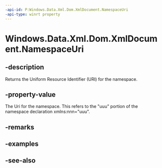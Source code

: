 ----api-id: P:Windows.Data.Xml.Dom.XmlDocument.NamespaceUri
-api-type: winrt property
---<!-- Property syntaxpublic object NamespaceUri { get; }--># Windows.Data.Xml.Dom.XmlDocument.NamespaceUri## -descriptionReturns the Uniform Resource Identifier (URI) for the namespace.## -property-valueThe Uri for the namespace. This refers to the "uuu" portion of the namespace declaration xmlns:nnn="uuu".## -remarks## -examples## -see-also